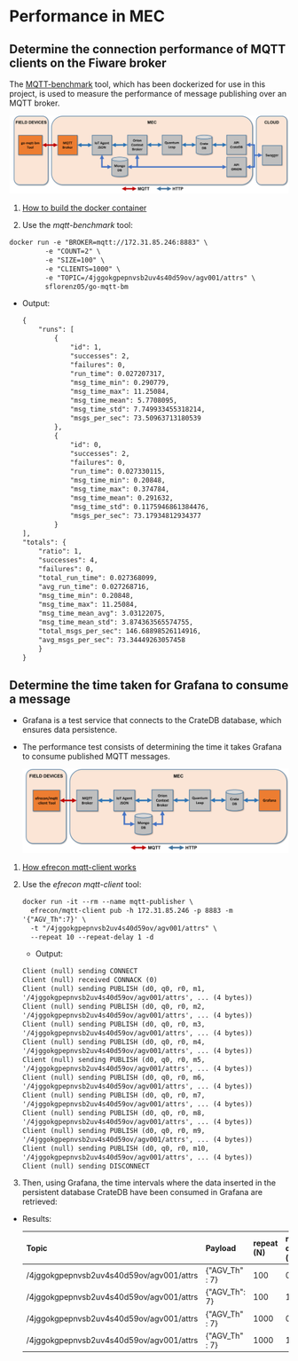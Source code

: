 # Performance in MEC

## Determine the connection performance of MQTT clients on the Fiware broker

The [MQTT-benchmark](https://github.com/krylovsk/mqtt-benchmark) tool, which has been dockerized for use in this project, is used to measure the performance of message publishing over an MQTT broker.

  ![go-mqtt-bm](./images/go-mqtt-bm.png)

1. [How to build the docker container](../MQTT/go-mqtt-bm/mqtt-benchmark-docker.md)

2. Use the *mqtt-benchmark* tool:

  ```console
  docker run -e "BROKER=mqtt://172.31.85.246:8883" \
           -e "COUNT=2" \
           -e "SIZE=100" \
           -e "CLIENTS=1000" \
           -e "TOPIC=/4jggokgpepnvsb2uv4s40d59ov/agv001/attrs" \
           sflorenz05/go-mqtt-bm
  ```

- Output:

    ```console
    {
        "runs": [
            {
                "id": 1,
                "successes": 2,
                "failures": 0,
                "run_time": 0.027207317,
                "msg_time_min": 0.290779,
                "msg_time_max": 11.25084,
                "msg_time_mean": 5.7708095,
                "msg_time_std": 7.749933455318214,
                "msgs_per_sec": 73.50963713180539
            },
            {
                "id": 0,
                "successes": 2,
                "failures": 0,
                "run_time": 0.027330115,
                "msg_time_min": 0.20848,
                "msg_time_max": 0.374784,
                "msg_time_mean": 0.291632,
                "msg_time_std": 0.1175946861384476,
                "msgs_per_sec": 73.17934812934377
            }
    ],
    "totals": {
        "ratio": 1,
        "successes": 4,
        "failures": 0,
        "total_run_time": 0.027368099,
        "avg_run_time": 0.027268716,
        "msg_time_min": 0.20848,
        "msg_time_max": 11.25084,
        "msg_time_mean_avg": 3.03122075,
        "msg_time_mean_std": 3.874363565574755,
        "total_msgs_per_sec": 146.68898526114916,
        "avg_msgs_per_sec": 73.34449263057458
        }
    }
    ```

## Determine the time taken for Grafana to consume a message

- Grafana is a test service that connects to the CrateDB database, which ensures data persistence.
- The performance test consists of determining the time it takes Grafana to consume published MQTT messages.

  ![go-mqtt-bm](./images/mqtt-client.png)

1. [How efrecon mqtt-client works](../MQTT/efrecon-mqtt-client/efrecon-mqtt-client.md)
2. Use the *efrecon mqtt-client* tool:

    ```console
    docker run -it --rm --name mqtt-publisher \
      efrecon/mqtt-client pub -h 172.31.85.246 -p 8883 -m '{"AGV_Th":7}' \
      -t "/4jggokgpepnvsb2uv4s40d59ov/agv001/attrs" \
      --repeat 10 --repeat-delay 1 -d
    ```

     - Output:

      ```console
      Client (null) sending CONNECT
      Client (null) received CONNACK (0)
      Client (null) sending PUBLISH (d0, q0, r0, m1, '/4jggokgpepnvsb2uv4s40d59ov/agv001/attrs', ... (4 bytes))
      Client (null) sending PUBLISH (d0, q0, r0, m2, '/4jggokgpepnvsb2uv4s40d59ov/agv001/attrs', ... (4 bytes))
      Client (null) sending PUBLISH (d0, q0, r0, m3, '/4jggokgpepnvsb2uv4s40d59ov/agv001/attrs', ... (4 bytes))
      Client (null) sending PUBLISH (d0, q0, r0, m4, '/4jggokgpepnvsb2uv4s40d59ov/agv001/attrs', ... (4 bytes))
      Client (null) sending PUBLISH (d0, q0, r0, m5, '/4jggokgpepnvsb2uv4s40d59ov/agv001/attrs', ... (4 bytes))
      Client (null) sending PUBLISH (d0, q0, r0, m6, '/4jggokgpepnvsb2uv4s40d59ov/agv001/attrs', ... (4 bytes))
      Client (null) sending PUBLISH (d0, q0, r0, m7, '/4jggokgpepnvsb2uv4s40d59ov/agv001/attrs', ... (4 bytes))
      Client (null) sending PUBLISH (d0, q0, r0, m8, '/4jggokgpepnvsb2uv4s40d59ov/agv001/attrs', ... (4 bytes))
      Client (null) sending PUBLISH (d0, q0, r0, m9, '/4jggokgpepnvsb2uv4s40d59ov/agv001/attrs', ... (4 bytes))
      Client (null) sending PUBLISH (d0, q0, r0, m10, '/4jggokgpepnvsb2uv4s40d59ov/agv001/attrs', ... (4 bytes))
      Client (null) sending DISCONNECT
      ```

3. Then, using Grafana, the time intervals where the data inserted in the persistent database CrateDB have been consumed in Grafana are retrieved:

- Results:

    | Topic                                          | Payload | repeat (N) | repeat-delay (s) | Expected_time (s) | t0       | tf       | tf-t0(min) | tf-t0(s) |
    |------------------------------------------------|---------|------------|------------------|-------------------|----------|----------|------------|----------|
    | /4jggokgpepnvsb2uv4s40d59ov/agv001/attrs | {"AGV_Th" : 7}   | 100        | 0.5              | 50                | 00:43:19 | 00:44:09 | 00:00:50   | 50       |
    | /4jggokgpepnvsb2uv4s40d59ov/agv001/attrs | {"AGV_Th": 7}   | 100        | 1                | 100               | 00:56:40 | 00:58:20 | 00:01:40   | 100      |
    | /4jggokgpepnvsb2uv4s40d59ov/agv001/attrs | {"AGV_Th" : 7}   | 1000       | 0.5              | 500               | 01:05:45 | 01:14:24 | 00:08:39   | 519      |
    | /4jggokgpepnvsb2uv4s40d59ov/agv001/attrs | {"AGV_Th" : 7}   | 1000       | 1                | 1000              | 01:20:59 | 01:37:47 | 00:16:48   | 1008     |